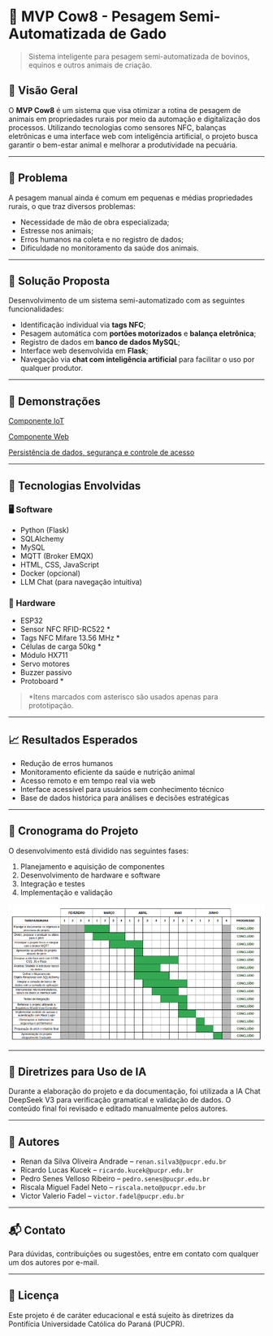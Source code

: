 # 🐄 MVP Cow8 - Pesagem Semi-Automatizada de Gado

> Sistema inteligente para pesagem semi-automatizada de bovinos, equinos e outros animais de criação.

## 📌 Visão Geral

O **MVP Cow8** é um sistema que visa otimizar a rotina de pesagem de animais em propriedades rurais por meio da automação e digitalização dos processos. Utilizando tecnologias como sensores NFC, balanças eletrônicas e uma interface web com inteligência artificial, o projeto busca garantir o bem-estar animal e melhorar a produtividade na pecuária.

---

## 🚩 Problema

A pesagem manual ainda é comum em pequenas e médias propriedades rurais, o que traz diversos problemas:

- Necessidade de mão de obra especializada;
- Estresse nos animais;
- Erros humanos na coleta e no registro de dados;
- Dificuldade no monitoramento da saúde dos animais.

---

## 🚀 Solução Proposta

Desenvolvimento de um sistema semi-automatizado com as seguintes funcionalidades:

- Identificação individual via **tags NFC**;
- Pesagem automática com **portões motorizados** e **balança eletrônica**;
- Registro de dados em **banco de dados MySQL**;
- Interface web desenvolvida em **Flask**;
- Navegação via **chat com inteligência artificial** para facilitar o uso por qualquer produtor.

---

## 🎥 Demonstrações

[Componente IoT](https://www.youtube.com/watch?v=pZCwRlHaOyU&t=2s&pp=0gcJCbEJAYcqIYzv)

[Componente Web](https://www.youtube.com/watch?v=nLt2YAsHN0E&t=13s)

[Persistência de dados, segurança e controle de acesso](https://www.youtube.com/watch?v=rGcEcjEHR5Q)

---

## 🔧 Tecnologias Envolvidas

### 🖥️ Software

- Python (Flask)
- SQLAlchemy
- MySQL
- MQTT (Broker EMQX)
- HTML, CSS, JavaScript
- Docker (opcional)
- LLM Chat (para navegação intuitiva)

### 🔌 Hardware

- ESP32
- Sensor NFC RFID-RC522 *
- Tags NFC Mifare 13.56 MHz *
- Células de carga 50kg *
- Módulo HX711
- Servo motores
- Buzzer passivo
- Protoboard *

> *Itens marcados com asterisco são usados apenas para prototipação.

---

## 📈 Resultados Esperados

- Redução de erros humanos
- Monitoramento eficiente da saúde e nutrição animal
- Acesso remoto e em tempo real via web
- Interface acessível para usuários sem conhecimento técnico
- Base de dados histórica para análises e decisões estratégicas

---

## 📅 Cronograma do Projeto

O desenvolvimento está dividido nas seguintes fases:

1. Planejamento e aquisição de componentes
2. Desenvolvimento de hardware e software
3. Integração e testes
4. Implementação e validação

![Cronograma](https://raw.githubusercontent.com/marshmll/projeto-cow8/refs/heads/main/Docs/cronograma.png)

---

## 🤖 Diretrizes para Uso de IA

Durante a elaboração do projeto e da documentação, foi utilizada a IA Chat DeepSeek V3 para verificação gramatical e validação de dados. O conteúdo final foi revisado e editado manualmente pelos autores.

---

## 👥 Autores

- Renan da Silva Oliveira Andrade – `renan.silva3@pucpr.edu.br`
- Ricardo Lucas Kucek – `ricardo.kucek@pucpr.edu.br`
- Pedro Senes Velloso Ribeiro – `pedro.senes@pucpr.edu.br`
- Riscala Miguel Fadel Neto – `riscala.neto@pucpr.edu.br`
- Victor Valerio Fadel – `victor.fadel@pucpr.edu.br`

---

## 📬 Contato

Para dúvidas, contribuições ou sugestões, entre em contato com qualquer um dos autores por e-mail.

---

## 📄 Licença

Este projeto é de caráter educacional e está sujeito às diretrizes da Pontifícia Universidade Católica do Paraná (PUCPR).

